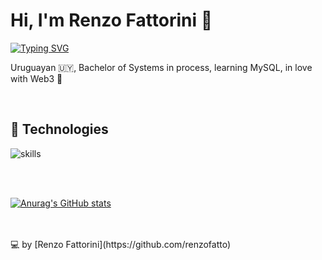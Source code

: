 # Hi, I'm Renzo Fattorini 👋

[![Typing SVG](https://readme-typing-svg.herokuapp.com?font=comfortaa&color=016EEA&size=24&width=500&lines=Uruguayan+software+developer;Currently+studying+Bachelor+of+Systems)](https://git.io/typing-svg)

Uruguayan 🇺🇾, Bachelor of Systems in process, learning MySQL, in love with Web3 💙

<br>

## 🔧 Technologies

![skills](https://skillicons.dev/icons?i=html,css,js,nodejs,mysql,mongodb,git,bash,c,cpp,cs,arduino,haskell,solidity,wordpress,vscode,ps,ai&theme=light&size=small)

<!---
[![Renzo's GitHub stats](https://github-readme-stats.vercel.app/api?username=renzofatto)](https://github.com/renzofatto/github-readme-stats)
[![Top Langs](https://github-readme-stats.vercel.app/api/top-langs/?username=renzofatto&layout=compact)](https://github.com/anuraghazra/github-readme-stats)
--->

<!---
<br>
<br>
<img src="https://github-readme-stats.vercel.app/api/top-langs/?username=renzofatto"/>
<br>
<br>

[![Renzo's GitHub stats](https://github-readme-stats.vercel.app/api?username=renzofatto)](https://github.com/anuraghazra/github-readme-stats&count_private=true)
--->
<br>
<br>

[![Anurag's GitHub stats](https://github-readme-stats.vercel.app/api?username=renzofatto)](https://github.com/anuraghazra/github-readme-stats)

<br>
<br>
💻 by [Renzo Fattorini](https://github.com/renzofatto)
